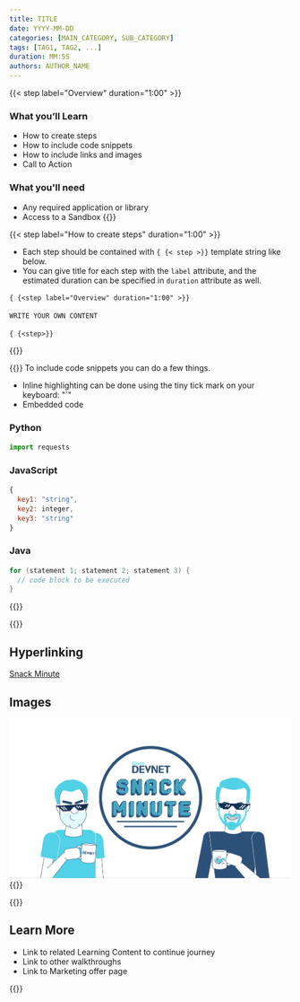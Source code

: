 ```yaml
---
title: TITLE
date: YYYY-MM-DD
categories: [MAIN_CATEGORY, SUB_CATEGORY]
tags: [TAG1, TAG2, ...]
duration: MM:SS
authors: AUTHOR_NAME
---
```


<!-- MANDATORY STEP: Overview Step is a required step and must be at the beginning of each codelab -->

{{< step label="Overview" duration="1:00" >}}
### What you’ll Learn
- How to create steps
- How to include code snippets
- How to include links and images
- Call to Action

### What you'll need
- Any required application or library
- Access to a Sandbox
  {{</step >}}


{{< step label="How to create steps" duration="1:00" >}}
- Each step should be contained with `{ {< step >}}` template string like below.
- You can give title for each step with the `label` attribute, and the estimated duration can be specified in `duration` attribute as well.

<!-- When defining steps, Make sure there is no spaces between the brackets {{ -->

```
{ {<step label="Overview" duration="1:00" >}}

WRITE YOUR OWN CONTENT

{ {<step>}}
```
{{</step >}}


{{<step label="How to include code snippets" duration="3:00" >}}
To include code snippets you can do a few things.
- Inline highlighting can be done using the tiny tick mark on your keyboard: "`"
- Embedded code

### Python

```python
import requests
```

### JavaScript

```javascript
{ 
  key1: "string", 
  key2: integer,
  key3: "string"
}
```

### Java

```java
for (statement 1; statement 2; statement 3) {
  // code block to be executed
}
```
{{</step >}}

{{<step label="Hyperlinking and Embedded Images" duration="1:00" >}}
## Hyperlinking
[Snack Minute](https://www.youtube.com/playlist?list=PL2k86RlAekM-Qdu_In2-8B1YT6c66MnY0)

## Images
![alt-text-here](./images/sm.png)
{{</step >}}


<!-- MANDATORY STEP: Call to Action Step is a required step and must be at the end of each codelab -->
{{<step label="Congratulations" duration="1:00" >}}
## Learn More
- Link to related Learning Content to continue journey
- Link to other walkthroughs
- Link to Marketing offer page


{{</step >}}